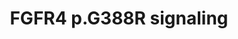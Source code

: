 ---
annotations:
- id: PW:0000605
  parent: disease pathway
  type: Pathway Ontology
  value: cancer pathway
- id: CL:0000815
  parent: native cell
  type: Cell Type Ontology
  value: regulatory T cell
- id: CL:0001050
  parent: native cell
  type: Cell Type Ontology
  value: effector CD8-positive, alpha-beta T cell
- id: CL:0001064
  type: Cell Type Ontology
  value: malignant cell
- id: PW:0000328
  parent: signaling pathway
  type: Pathway Ontology
  value: fibroblast growth factor signaling pathway
authors:
- Ulaganathan
- Egonw
- Khanspers
- Eweitz
citedin: ''
communities: []
description: A germline variant, rs351855-G/A, in FGFR (c.1162G>A, p.Gly388Arg), activates
  the proximal STAT3 signaling pathway. This germline receptor variant, FGFR p.Gly388Arg,
  recruits STAT3 to inner cell membranes, resulting in increased levels of STAT3 tyrosine
  phosphorylation. This heritable variant-specific signaling pathway enhances both
  tumor-intrinsic proliferation and tumor-extrinsic immune evasion within the tumor
  microenvironment.  The tumor-intrinsic molecular function is driven by elevated
  levels of tyrosine-phosphorylated STAT3 in tumor cells, promoting cell division
  and enhancing proliferation. Meanwhile, the tumor-extrinsic molecular function is
  influenced by increased levels of tyrosine-phosphorylated STAT3 in regulatory T
  cells and CD8 T cells. This activates the STAT3 signaling pathway predominantly
  in Tregs and alters the Treg/CD8 T cell ratio in lymphoid organs, thereby limiting
  immune surveillance within the tumor microenvironment.
last-edited: 2024-05-22
ndex: null
organisms:
- Homo sapiens
redirect_from:
- /index.php/Pathway:WP5428
- /instance/WP5428
- /instance/WP5428_r129739
revision: r129739
schema-jsonld:
- '@context': https://schema.org/
  '@id': https://wikipathways.github.io/pathways/WP5428.html
  '@type': Dataset
  creator:
    '@type': Organization
    name: WikiPathways
  description: A germline variant, rs351855-G/A, in FGFR (c.1162G>A, p.Gly388Arg),
    activates the proximal STAT3 signaling pathway. This germline receptor variant,
    FGFR p.Gly388Arg, recruits STAT3 to inner cell membranes, resulting in increased
    levels of STAT3 tyrosine phosphorylation. This heritable variant-specific signaling
    pathway enhances both tumor-intrinsic proliferation and tumor-extrinsic immune
    evasion within the tumor microenvironment.  The tumor-intrinsic molecular function
    is driven by elevated levels of tyrosine-phosphorylated STAT3 in tumor cells,
    promoting cell division and enhancing proliferation. Meanwhile, the tumor-extrinsic
    molecular function is influenced by increased levels of tyrosine-phosphorylated
    STAT3 in regulatory T cells and CD8 T cells. This activates the STAT3 signaling
    pathway predominantly in Tregs and alters the Treg/CD8 T cell ratio in lymphoid
    organs, thereby limiting immune surveillance within the tumor microenvironment.
  keywords:
  - CD334
  - IL10
  - STAT3
  license: CC0
  name: FGFR4 p.G388R signaling
seo: CreativeWork
title: FGFR4 p.G388R signaling
wpid: WP5428
---